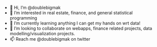 - 👋 Hi, I’m @doublebigmak
- 👀 I’m interested in real estate, finance, and general statistical programming
- 🌱 I’m currently learning anything I can get my hands on wrt data!
- 💞️ I’m looking to collaborate on webapps, finance related projects, data modelling/visualization projects.
- 📫 Reach me @doublebigmak on twitter

<!---
doublebigmak/doublebigmak is a ✨ special ✨ repository because its `README.md` (this file) appears on your GitHub profile.
You can click the Preview link to take a look at your changes.
--->
